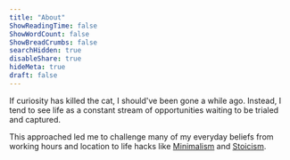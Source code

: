 ```yaml
---
title: "About"
ShowReadingTime: false
ShowWordCount: false
ShowBreadCrumbs: false
searchHidden: true
disableShare: true
hideMeta: true
draft: false
---
```


If curiosity has killed the cat, I should've been gone a while ago.
Instead, I tend to see life as a constant stream of opportunities waiting to be trialed and captured.

This approached led me to challenge many of my everyday beliefs from working hours and location to life hacks like [Minimalism](https://mnmlist.com/the-sweet-science-of-less-mail/)
and [Stoicism](https://dailystoic.com/how-to-find-and-keep-joy/).
